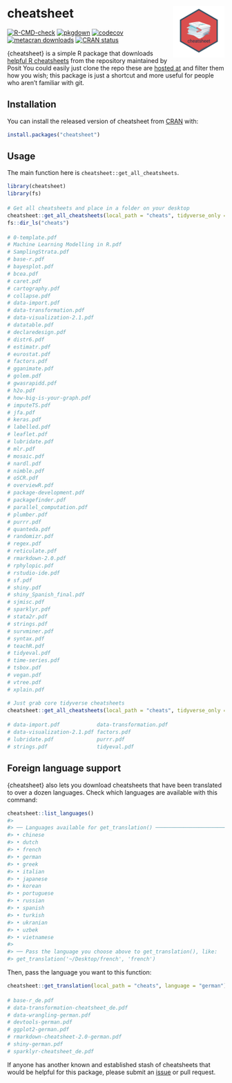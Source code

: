 
<!-- README.md is generated from README.Rmd. Please edit that file -->

# cheatsheet <img src='https://github.com/bradlindblad/cheatsheet/blob/main/man/figures/logo.png?raw=true' align="right" width="120" />

<!-- badges: start -->

[![R-CMD-check](https://github.com/bradlindblad/cheatsheet/actions/workflows/check-standard.yaml/badge.svg)](https://github.com/bradlindblad/cheatsheet/actions/workflows/check-standard.yaml)
[![pkgdown](https://github.com/bradlindblad/cheatsheet/actions/workflows/pkgdown.yaml/badge.svg)](https://github.com/bradlindblad/cheatsheet/actions/workflows/pkgdown.yaml)
[![codecov](https://codecov.io/gh/bradlindblad/cheatsheet/branch/main/graph/badge.svg?token=ww0rPGYgt4)](https://app.codecov.io/gh/bradlindblad/cheatsheet)
[![metacran
downloads](https://cranlogs.r-pkg.org/badges/grand-total/cheatsheet)](https://cran.r-project.org/package=cheatsheet)
[![CRAN
status](https://www.r-pkg.org/badges/version/cheatsheet)](https://CRAN.R-project.org/package=cheatsheet)

<!-- badges: end -->

{cheatsheet} is a simple R package that downloads [helpful R
cheatsheets](https://posit.co/resources/cheatsheets/) from the
repository maintained by Posit You could easily just clone the repo
these are [hosted at](https://github.com/rstudio/cheatsheets) and filter
them how you wish; this package is just a shortcut and more useful for
people who aren’t familiar with git.

## Installation

You can install the released version of cheatsheet from
[CRAN](https://CRAN.R-project.org) with:

``` r
install.packages("cheatsheet")
```

## Usage

The main function here is `cheatsheet::get_all_cheatsheets`.

``` r
library(cheatsheet)
library(fs)

# Get all cheatsheets and place in a folder on your desktop
cheatsheet::get_all_cheatsheets(local_path = "cheats", tidyverse_only = FALSE)
fs::dir_ls("cheats")

# 0-template.pdf
# Machine Learning Modelling in R.pdf
# SamplingStrata.pdf
# base-r.pdf
# bayesplot.pdf
# bcea.pdf
# caret.pdf
# cartography.pdf
# collapse.pdf
# data-import.pdf
# data-transformation.pdf
# data-visualization-2.1.pdf
# datatable.pdf
# declaredesign.pdf
# distr6.pdf
# estimatr.pdf
# eurostat.pdf
# factors.pdf
# gganimate.pdf
# golem.pdf
# gwasrapidd.pdf
# h2o.pdf
# how-big-is-your-graph.pdf
# imputeTS.pdf
# jfa.pdf
# keras.pdf
# labelled.pdf
# leaflet.pdf
# lubridate.pdf
# mlr.pdf
# mosaic.pdf
# nardl.pdf
# nimble.pdf
# oSCR.pdf
# overviewR.pdf
# package-development.pdf
# packagefinder.pdf
# parallel_computation.pdf
# plumber.pdf
# purrr.pdf
# quanteda.pdf
# randomizr.pdf
# regex.pdf
# reticulate.pdf
# rmarkdown-2.0.pdf
# rphylopic.pdf
# rstudio-ide.pdf
# sf.pdf
# shiny.pdf
# shiny_Spanish_final.pdf
# sjmisc.pdf
# sparklyr.pdf
# stata2r.pdf
# strings.pdf
# survminer.pdf
# syntax.pdf
# teachR.pdf
# tidyeval.pdf
# time-series.pdf
# tsbox.pdf
# vegan.pdf
# vtree.pdf
# xplain.pdf
```

``` r
# Just grab core tidyverse cheatsheets
cheatsheet::get_all_cheatsheets(local_path = "cheats", tidyverse_only = TRUE)

# data-import.pdf            data-transformation.pdf    
# data-visualization-2.1.pdf factors.pdf                
# lubridate.pdf              purrr.pdf                  
# strings.pdf                tidyeval.pdf 
```

## Foreign language support

{cheatsheet} also lets you download cheatsheets that have been
translated to over a dozen languages. Check which languages are
available with this command:

``` r
cheatsheet::list_languages()
#> 
#> ── Languages available for get_translation() ───────────────────────────────────
#> • chinese
#> • dutch
#> • french
#> • german
#> • greek
#> • italian
#> • japanese
#> • korean
#> • portuguese
#> • russian
#> • spanish
#> • turkish
#> • ukranian
#> • uzbek
#> • vietnamese
#> 
#> ── Pass the language you choose above to get_translation(), like:
#> get_translation('~/Desktop/french', 'french')
```

Then, pass the language you want to this function:

``` r
cheatsheet::get_translation(local_path = "cheats", language = "german")

# base-r_de.pdf
# data-transformation-cheatsheet_de.pdf
# data-wrangling-german.pdf
# devtools-german.pdf
# ggplot2-german.pdf
# rmarkdown-cheatsheet-2.0-german.pdf
# shiny-german.pdf
# sparklyr-cheatsheet_de.pdf
```

If anyone has another known and established stash of cheatsheets that
would be helpful for this package, please submit an
[issue](https://github.com/bradlindblad/cheatsheet/issues) or pull
request.
